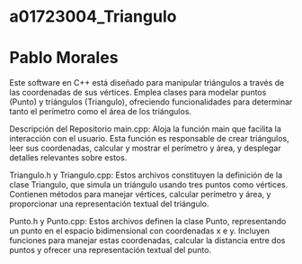 # a01723004_Triangulo
# Pablo Morales

Este software en C++ está diseñado para manipular triángulos a través de las coordenadas de sus vértices. Emplea clases para modelar puntos (Punto) y triángulos (Triangulo), ofreciendo funcionalidades para determinar tanto el perímetro como el área de los triángulos.

Descripción del Repositorio
main.cpp: Aloja la función main que facilita la interacción con el usuario. Esta función es responsable de crear triángulos, leer sus coordenadas, calcular y mostrar el perímetro y área, y desplegar detalles relevantes sobre estos.

Triangulo.h y Triangulo.cpp: Estos archivos constituyen la definición de la clase Triangulo, que simula un triángulo usando tres puntos como vértices. Contienen métodos para manejar vértices, calcular perímetro y área, y proporcionar una representación textual del triángulo.

Punto.h y Punto.cpp: Estos archivos definen la clase Punto, representando un punto en el espacio bidimensional con coordenadas x e y. Incluyen funciones para manejar estas coordenadas, calcular la distancia entre dos puntos y ofrecer una representación textual del punto.
